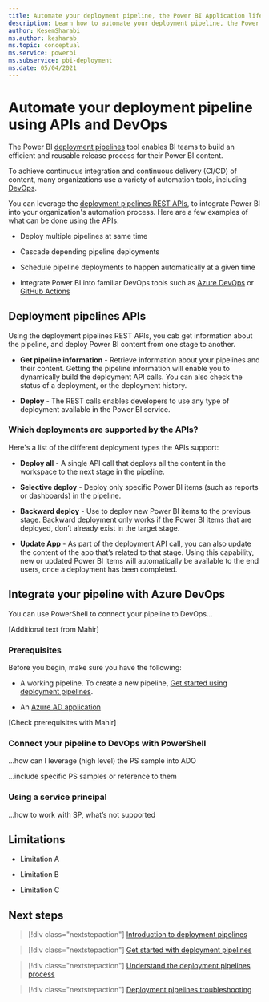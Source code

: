 ```yaml
---
title: Automate your deployment pipeline, the Power BI Application lifecycle management (ALM) tool 
description: Learn how to automate your deployment pipeline, the Power BI Application lifecycle management (ALM) tool, using APIs and DevOps
author: KesemSharabi
ms.author: kesharab
ms.topic: conceptual
ms.service: powerbi
ms.subservice: pbi-deployment
ms.date: 05/04/2021
---
```


# Automate your deployment pipeline using APIs and DevOps

The Power BI [deployment pipelines](deployment-pipelines-overview.md) tool enables BI teams to build an efficient and reusable release process for their Power BI content.

To achieve continuous integration and continuous delivery (CI/CD) of content, many organizations use a variety of automation tools, including [DevOps](/azure/devops/user-guide/what-is-azure-devops).

You can leverage the [deployment pipelines REST APIs](add-link), to integrate Power BI into your organization's automation process. Here are a few examples of what can be done using the APIs:

* Deploy multiple pipelines at same time

* Cascade depending pipeline deployments

* Schedule pipeline deployments to happen automatically at a given time

* Integrate Power BI into familiar DevOps tools such as [Azure DevOps](/azure/devops/user-guide/what-is-azure-devops) or [GitHub Actions](https://docs.github.com/en/actions)

## Deployment pipelines APIs

Using the deployment pipelines REST APIs, you cab get information about the pipeline, and deploy Power BI content from one stage to another.

* **Get pipeline information** - Retrieve information about your pipelines and their content. Getting the pipeline information will enable you to dynamically build the deployment API calls. You can also check the status of a deployment, or the deployment history.

* **Deploy** - The REST calls enables developers to use any type of deployment available in the Power BI service.

### Which deployments are supported by the APIs?

Here's a list of the different deployment types the APIs support:

* **Deploy all** - A single API call that deploys all the content in the workspace to the next stage in the pipeline.

* **Selective deploy** - Deploy only specific Power BI items (such as reports or dashboards) in the pipeline.

* **Backward deploy** - Use to deploy new Power BI items to the previous stage. Backward deployment only works if the Power BI items that are deployed, don’t already exist in the target stage.

* **Update App** - As part of the deployment API call, you can also update the content of the app that’s related to that stage. Using this capability, new or updated Power BI items will automatically be available to the end users, once a deployment has been completed.


## Integrate your pipeline with Azure DevOps

You can use PowerShell to connect your pipeline to DevOps…

[Additional text from Mahir]

### Prerequisites

Before you begin, make sure you have the following:

* A working pipeline. To create a new pipeline, [Get started using deployment pipelines](deployment-pipelines-get-started.md).

* An [Azure AD application](/azure/active-directory/develop/active-directory-how-applications-are-added)

[Check prerequisites with Mahir]

### Connect your pipeline to DevOps with PowerShell

...how can I leverage (high level) the PS sample into ADO


...include specific PS samples or reference to them

### Using a service principal

...how to work with SP, what’s not supported

## Limitations

* Limitation A

* Limitation B

* Limitation C


## Next steps

>[!div class="nextstepaction"]
>[Introduction to deployment pipelines](deployment-pipelines-overview.md)

>[!div class="nextstepaction"]
>[Get started with deployment pipelines](deployment-pipelines-get-started.md)

>[!div class="nextstepaction"]
>[Understand the deployment pipelines process](deployment-pipelines-process.md)

>[!div class="nextstepaction"]
>[Deployment pipelines troubleshooting](deployment-pipelines-troubleshooting.md)